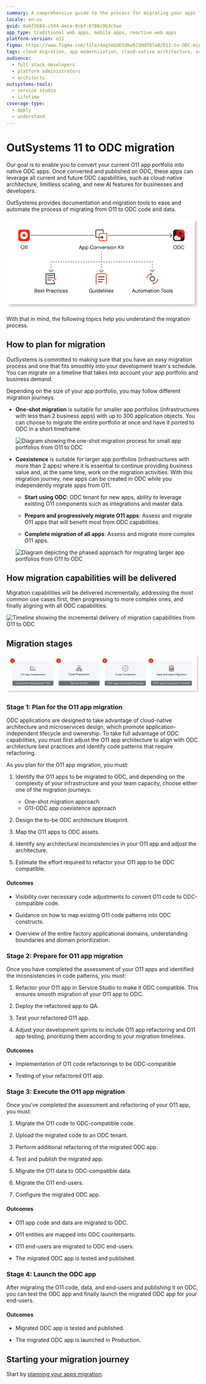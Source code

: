 ```yaml
---
summary: A comprehensive guide to the process for migrating your apps from O11 to OutSystems Developer Cloud (ODC), including planning, phased migration, and the support available from documentation.
locale: en-us
guid: 0a6f2684-c594-4eca-9cbf-0780c9b3c5ae
app_type: traditional web apps, mobile apps, reactive web apps
platform-version: o11
figma: https://www.figma.com/file/daglmSUESdKw9J3HdT87a8/O11-to-ODC-migration?type=design&node-id=20%3A241&mode=design&t=IqPW9GPcaNRalD3r-1
tags: cloud migration, app modernization, cloud-native architecture, scaling strategies, automation tools
audience:
  - full stack developers
  - platform administrators
  - architects
outsystems-tools:
  - service studio
  - lifetime
coverage-type:
  - apply
  - understand
---
```


# OutSystems 11 to ODC migration

Our goal is to enable you to convert your current O11 app portfolio into native ODC apps. Once converted and published on ODC, these apps can leverage all current and future ODC capabilities, such as cloud-native architecture, limitless scaling, and new AI features for businesses and developers.

OutSystems provides documentation and migration tools to ease and automate the process of migrating from O11 to ODC code and data.

![Graphic representation of the supporting materials provided by OutSystems for the migration from O11 to ODC](images/o11-odc-migration-kit-diag.png "O11 to ODC Migration Support Material")

With that in mind, the following topics help you understand the migration process.

## How to plan for migration

OutSystems is committed to making sure that you have an easy migration process and one that fits smoothly into your development team's schedule. You can migrate on a timeline that takes into account your app portfolio and business demand.

Depending on the size of your app portfolio, you may follow different migration journeys. 

* **One-shot migration** is suitable for smaller app portfolios (infrastructures with less than 2 business apps) with up to 300 application objects. You can choose to migrate the entire portfolio at once and have it ported to ODC in a short timeframe.

    ![Diagram showing the one-shot migration process for small app portfolios from O11 to ODC](images/one-shot-migration-diag.png "One-Shot Migration Diagram")

* **Coexistence**  is suitable for larger app portfolios (infrastructures with more than 2 apps) where it is essential to continue providing business value and, at the same time, work on the migration activities. With this migration journey, new apps can be created in ODC while you independently migrate apps from O11.

    * **Start using ODC**: ODC tenant for new apps, ability to leverage existing O11 components such as integrations and master data.

    * **Prepare and progressively migrate O11 apps**: Assess and migrate O11 apps that will benefit most from ODC capabilities.

    * **Complete migration of all apps**: Assess and migrate more complex O11 apps.

    ![Diagram depicting the phased approach for migrating larger app portfolios from O11 to ODC](images/migration-phased-approach-diag.png "Phased Approach to Migration Diagram")

## How migration capabilities will be delivered

Migration capabilities will be delivered incrementally, addressing the most common use cases first, then progressing to more complex ones, and finally aligning with all ODC capabilities. 

![Timeline showing the incremental delivery of migration capabilities from O11 to ODC](images/migration-toolkit-value.png "Migration Capabilities Delivery Timeline")

## Migration stages

![Comprehensive diagram outlining the stages of the migration process from O11 to ODC](images/migration-process-diag.png "Overall Migration Process Diagram")

### Stage 1: Plan for the O11 app migration

ODC applications are designed to take advantage of cloud-native architecture and microservices design, which promote application-independent lifecycle and ownership.
To take full advantage of ODC capabilities, you must first adjust the O11 app architecture to align with ODC architecture best practices and identify code patterns that require refactoring. 

As you plan for the O11 app migration, you must:

1. Identify the O11 apps to be migrated to ODC, and depending on the complexity of your infrastructure and your team capacity,  choose either one of the migration journeys:
    * One-shot migration approach
    * O11-ODC app coexistence approach

1. Design the to-be ODC architecture blueprint.

1. Map the O11 apps to ODC assets.

1. Identify any architectural inconsistencies in your O11 app and adjust the architecture.

1. Estimate the effort required to refactor your O11 app to be ODC compatible. 

#### Outcomes

* Visibility over necessary code adjustments to convert O11 code to ODC-compatible code.

* Guidance on how to map existing O11 code patterns into ODC constructs.

* Overview of the entire factory applicational domains, understanding boundaries and domain prioritization.


### Stage 2: Prepare for O11 app migration

Once you have completed the assessment of your O11 apps and identified the inconsistencies in code patterns, you must:

1. Refactor your O11 app in Service Studio to make it ODC compatible. This ensures smooth migration of your O11 app to ODC. 

1. Deploy the refactored app to QA.

1. Test your refactored O11 app.

1. Adjust your development sprints to include O11 app refactoring and O11 app testing, prioritizing them according to your migration timelines.

#### Outcomes

* Implementation of O11 code refactorings to be ODC-compatible

* Testing of your refactored O11 app.


### Stage 3: Execute the O11 app migration

Once you’ve completed the assessment and refactoring of your O11 app, you must:

1. Migrate the O11 code to ODC-compatible code.

1. Upload the migrated code to an ODC tenant.

1. Perform additional refactoring of the migrated ODC app.

1. Test and publish the migrated app.

1. Migrate the O11 data to ODC-compatible data.

1. Migrate the O11 end-users.

1. Configure the migrated ODC app.

#### Outcomes

* O11 app code and data are migrated to ODC.

* O11 entities are mapped into ODC counterparts.

* O11 end-users are migrated to ODC end-users.

* The migrated ODC app is tested and published.

### Stage 4: Launch the ODC app

After migrating the O11 code, data, and end-users and publishing it on ODC, you can test the ODC app and finally launch the migrated ODC app for your end-users.

#### Outcomes

* Migrated ODC app is tested and published.

* The migrated ODC app is launched in Production.

## Starting your migration journey

Start by [planning your apps migration](plan/plan-intro.md).

